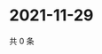 # 2021-11-29

共 0 条

<!-- BEGIN WEIBO -->
<!-- 最后更新时间 Mon Nov 29 2021 22:14:02 GMT+0800 (China Standard Time) -->

<!-- END WEIBO -->
